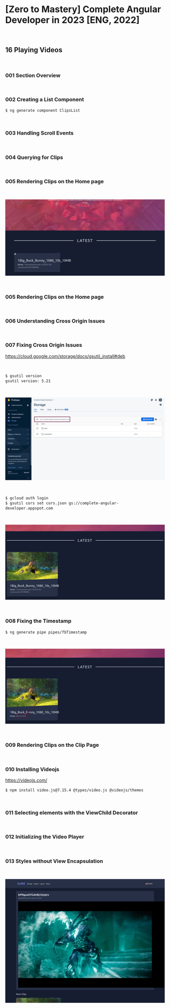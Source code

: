 # [Zero to Mastery] Complete Angular Developer in 2023 [ENG, 2022]

<br/>

## 16 Playing Videos

<br/>

### 001 Section Overview

<br/>

### 002 Creating a List Component

```
$ ng generate component ClipsList
```

<br/>

### 003 Handling Scroll Events

<br/>

### 004 Querying for Clips

<br/>

### 005 Rendering Clips on the Home page

<br/>

![Application](/img/pic-m16-p01.png?raw=true)

<br/>

### 005 Rendering Clips on the Home page

<br/>

### 006 Understanding Cross Origin Issues

<br/>

### 007 Fixing Cross Origin Issues

https://cloud.google.com/storage/docs/gsutil_install#deb

<br/>

```
$ gsutil version
gsutil version: 5.21
```

<br/>

![Application](/img/pic-m16-p02.png?raw=true)

<br/>

```
$ gcloud auth login
$ gsutil cors set cors.json gs://complete-angular-developer.appspot.com
```

<br/>

![Application](/img/pic-m16-p03.png?raw=true)

<br/>

### 008 Fixing the Timestamp

```
$ ng generate pipe pipes/fbTimestamp
```

<br/>

![Application](/img/pic-m16-p04.png?raw=true)

<br/>

### 009 Rendering Clips on the Clip Page

<br/>

### 010 Installing Videojs

https://videojs.com/

```
$ npm install video.js@7.15.4 @types/video.js @videojs/themes
```

<br/>

### 011 Selecting elements with the ViewChild Decorator

<br/>

### 012 Initializing the Video Player

<br/>

### 013 Styles without View Encapsulation

<br/>

![Application](/img/pic-m16-p05.png?raw=true)
